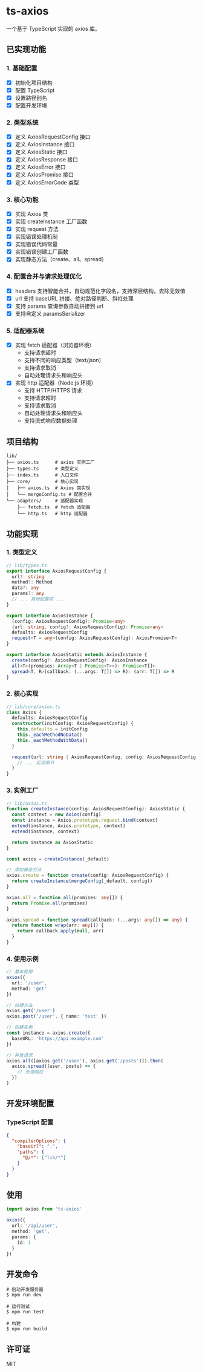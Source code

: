 # ts-axios

一个基于 TypeScript 实现的 axios 库。

## 已实现功能

### 1. 基础配置

- [x] 初始化项目结构
- [x] 配置 TypeScript
- [x] 设置路径别名
- [x] 配置开发环境

### 2. 类型系统

- [x] 定义 AxiosRequestConfig 接口
- [x] 定义 AxiosInstance 接口
- [x] 定义 AxiosStatic 接口
- [x] 定义 AxiosResponse 接口
- [x] 定义 AxiosError 接口
- [x] 定义 AxiosPromise 接口
- [x] 定义 AxiosErrorCode 类型

### 3. 核心功能

- [x] 实现 Axios 类
- [x] 实现 createInstance 工厂函数
- [x] 实现 request 方法
- [x] 实现错误处理机制
- [x] 实现错误代码常量
- [x] 实现错误创建工厂函数
- [x] 实现静态方法（create、all、spread）

### 4. 配置合并与请求处理优化

- [x] headers 支持智能合并，自动规范化字段名，支持深层结构，去除无效值
- [x] url 支持 baseURL 拼接、绝对路径判断、斜杠处理
- [x] 支持 params 查询参数自动拼接到 url
- [x] 支持自定义 paramsSerializer

### 5. 适配器系统

- [x] 实现 fetch 适配器（浏览器环境）
  - 支持请求超时
  - 支持不同的响应类型（text/json）
  - 支持请求取消
  - 自动处理请求头和响应头
- [x] 实现 http 适配器（Node.js 环境）
  - 支持 HTTP/HTTPS 请求
  - 支持请求超时
  - 支持请求取消
  - 自动处理请求头和响应头
  - 支持流式响应数据处理

## 项目结构

```
lib/
├── axios.ts      # axios 实例工厂
├── types.ts      # 类型定义
├── index.ts      # 入口文件
├── core/         # 核心实现
│   ├── axios.ts  # Axios 类实现
│   └── mergeConfig.ts # 配置合并
└── adapters/     # 适配器实现
    ├── fetch.ts  # fetch 适配器
    └── http.ts   # http 适配器
```

## 功能实现

### 1. 类型定义

```typescript
// lib/types.ts
export interface AxiosRequestConfig {
  url?: string
  method?: Method
  data?: any
  params?: any
  // ... 其他配置项 ...
}

export interface AxiosInstance {
  (config: AxiosRequestConfig): Promise<any>
  (url: string, config?: AxiosRequestConfig): Promise<any>
  defaults: AxiosRequestConfig
  request<T = any>(config: AxiosRequestConfig): AxiosPromise<T>
}

export interface AxiosStatic extends AxiosInstance {
  create(config?: AxiosRequestConfig): AxiosInstance
  all<T>(promises: Array<T | Promise<T>>): Promise<T[]>
  spread<T, R>(callback: (...args: T[]) => R): (arr: T[]) => R
}
```

### 2. 核心实现

```typescript
// lib/core/axios.ts
class Axios {
  defaults: AxiosRequestConfig
  constructor(initConfig: AxiosRequestConfig) {
    this.defaults = initConfig
    this._eachMethodNoData()
    this._eachMethodWithData()
  }

  request(url: string | AxiosRequestConfig, config: AxiosRequestConfig = {}): AxiosPromise {
    // ... 实现细节
  }
}
```

### 3. 实例工厂

```typescript
// lib/axios.ts
function createInstance(config: AxiosRequestConfig): AxiosStatic {
  const context = new Axios(config)
  const instance = Axios.prototype.request.bind(context)
  extend(instance, Axios.prototype, context)
  extend(instance, context)

  return instance as AxiosStatic
}

const axios = createInstance(_default)

// 添加静态方法
axios.create = function create(config: AxiosRequestConfig) {
  return createInstance(mergeConfig(_default, config))
}

axios.all = function all(promises: any[]) {
  return Promise.all(promises)
}

axios.spread = function spread(callback: (...args: any[]) => any) {
  return function wrap(arr: any[]) {
    return callback.apply(null, arr)
  }
}
```

### 4. 使用示例

```typescript
// 基本使用
axios({
  url: '/user',
  method: 'get'
})

// 快捷方法
axios.get('/user')
axios.post('/user', { name: 'test' })

// 创建实例
const instance = axios.create({
  baseURL: 'https://api.example.com'
})

// 并发请求
axios.all([axios.get('/user'), axios.get('/posts')]).then(
  axios.spread((user, posts) => {
    // 处理响应
  })
)
```

## 开发环境配置

### TypeScript 配置

```json
{
  "compilerOptions": {
    "baseUrl": ".",
    "paths": {
      "@/*": ["lib/*"]
    }
  }
}
```

## 使用

```typescript
import axios from 'ts-axios'

axios({
  url: '/api/user',
  method: 'get',
  params: {
    id: 1
  }
})
```

## 开发命令

```shell
# 启动开发服务器
$ npm run dev

# 运行测试
$ npm run test

# 构建
$ npm run build
```

## 许可证

MIT
